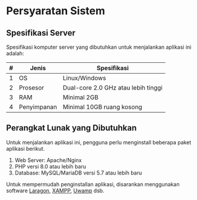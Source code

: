 # Persyaratan Sistem

## Spesifikasi Server

Spesifikasi komputer server yang dibutuhkan untuk menjalankan aplikasi ini adalah:

|#|Jenis|Spesifikasi|
|-|-|-|
|1|OS|Linux/Windows|
|2|Prosesor|Dual-core 2.0 GHz atau lebih tinggi|
|3|RAM|Minimal 2GB|
|4|Penyimpanan|Minimal 10GB ruang kosong|

## Perangkat Lunak yang Dibutuhkan

Untuk menjalankan aplikasi ini, pengguna perlu menginstall beberapa paket aplikasi berikut.

1. Web Server: Apache/Nginx
2. PHP versi 8.0 atau lebih baru
3. Database: MySQL/MariaDB versi 5.7 atau lebih baru

Untuk mempermudah penginstallan aplikasi, disarankan menggunakan software [Laragon], [XAMPP], [Uwamp] dsb.

[Laragon]:https://laragon.org/download/
[XAMPP]:https://www.apachefriends.org/download.html
[Uwamp]:https://www.uwamp.com/en/